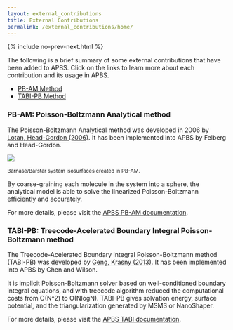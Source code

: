 ```yaml
---
layout: external_contributions
title: External Contributions
permalink: /external_contributions/home/
---
```


{% include no-prev-next.html %}

The following is a brief summary of some external contributions that have been added to APBS.
Click on the links to learn more about each contribution and its usage in APBS.

 <ul>
  <li><a href="#pbam">PB-AM Method</a></li>
  <li><a href="#tabi">TABI-PB Method</a></li>
</ul>

<h3 id="pbam">PB-AM: Poisson-Boltzmann Analytical method</h3>

The Poisson-Boltzmann Analytical method was developed in 2006 by <a href="http://pubs.acs.org/doi/full/10.1021/ct050263p">Lotan, Head-Gordon (2006)</a>. It has been implemented into APBS by Felberg and Head-Gordon.

<p><img src="{{site.baseurl}}/img/pbam-brs.png" align="middle"/></p><p><sub>Barnase/Barstar system isosurfaces created in PB-AM.</sub></p>

By coarse-graining each molecule in the system into a sphere, the analytical model is able to solve the linearized Poisson-Boltzmann efficiently and accurately.

For more details, please visit the <a href="{{site.baseurl}}/external_contributions/extern-pbam/">APBS PB-AM documentation</a>.

<h3 id="tabi">TABI-PB: Treecode-Acelerated Boundary Integral Poisson-Boltzmann method</h3>

The Treecode-Acelerated Boundary Integral Poisson-Boltzmann method (TABI-PB) was developed by <a href="http://www.sciencedirect.com/science/article/pii/S0021999113002404">Geng, Krasny (2013)</a>. It has been implemented into APBS by Chen and Wilson.

It is implicit Poisson-Boltzmann solver based on well-conditioned boundary integral equations, and with treecode algorithm reduced the computational costs from O(N^2) to O(NlogN). 
TABI-PB gives solvation energy, surface potential, and the triangularization generated by MSMS or NanoShaper.

For more details, please visit the <a href="{{site.baseurl}}/external_contributions/extern-tabi/">APBS TABI documentation</a>.
